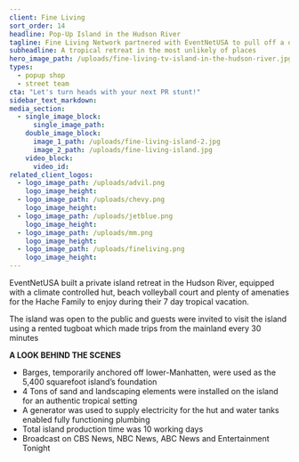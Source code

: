 ```yaml
---
client: Fine Living
sort_order: 14
headline: Pop-Up Island in the Hudson River
tagline: Fine Living Network partnered with EventNetUSA to pull off a one-of-kind PR Stunt promoting the travel and lifestyle channel’s debut in New York.
subheadline: A tropical retreat in the most unlikely of places
hero_image_path: /uploads/fine-living-tv-island-in-the-hudson-river.jpg
types:
  - popup shop
  - street team
cta: "Let's turn heads with your next PR stunt!"
sidebar_text_markdown:
media_section:
  - single_image_block:
      single_image_path:
    double_image_block:
      image_1_path: /uploads/fine-living-island-2.jpg
      image_2_path: /uploads/fine-living-island.jpg
    video_block:
      video_id:
related_client_logos:
  - logo_image_path: /uploads/advil.png
    logo_image_height:
  - logo_image_path: /uploads/chevy.png
    logo_image_height:
  - logo_image_path: /uploads/jetblue.png
    logo_image_height:
  - logo_image_path: /uploads/mm.png
    logo_image_height:
  - logo_image_path: /uploads/fineliving.png
    logo_image_height:
---
```



EventNetUSA built a private island retreat in the Hudson River, equipped with a climate controlled hut, beach volleyball court and plenty of amenaties for the Hache Family to enjoy during their 7 day tropical vacation.

The island was open to the public and guests were invited to visit the island using a rented tugboat which made trips from the mainland every 30 minutes

**A LOOK BEHIND THE SCENES**

* Barges, temporarily anchored off lower-Manhatten, were used as the 5,400 squarefoot island’s foundation
* 4 Tons of sand and landscaping elements were installed on the island for an authentic tropical setting
* A generator was used to supply electricity for the hut and water tanks enabled fully functioning plumbing
* Total island production time was 10 working days
* Broadcast on CBS News, NBC News, ABC News and Entertainment Tonight<!--![endif]---->